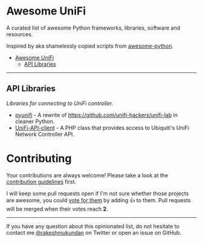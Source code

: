 # Awesome UniFi

A curated list of awesome Python frameworks, libraries, software and resources.

Inspired by aka shamelessly copied scripts from [awesome-python](https://github.com/vinta/awesome-python). 

- [Awesome UniFi](#awesome-unifi)
    - [API Libraries](#api-libraries)
    

---

## API Libraries

*Libraries for connecting to UniFi controller.*

* [pyunifi](https://github.com/finish06/pyunifi) - A rewrite of https://github.com/unifi-hackers/unifi-lab in cleaner Python.
* [UniFi-API-client](https://github.com/Art-of-WiFi/UniFi-API-client) - A PHP class that provides access to Ubiquiti's UniFi Network Controller API.



# Contributing

Your contributions are always welcome! Please take a look at the [contribution guidelines](https://github.com/Nibblecomm/awesome-unifi/blob/master/CONTRIBUTING.md) first.

I will keep some pull requests open if I'm not sure whether those projects are awesome, you could [vote for them](https://github.com/Nibblecomm/awesome-unifi/awesome-python/pulls) by adding :+1: to them. Pull requests will be merged when their votes reach **2**.

- - -

If you have any question about this opinionated list, do not hesitate to contact me [@rakeshmukundan](https://twitter.com/rakeshmukundan) on Twitter or open an issue on GitHub.





